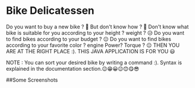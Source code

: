 # Bike Delicatessen
Do you want to buy a new bike ? 🤨
But don't know how ? 🤨
Don't know what bike is suitable for you according to your height ? weight ? 😥
Do you want to find bikes according to your budget ?  😐
Do you want to find bikes according to your favorite color ? engine Power? Torque ?  😐
THEN YOU ARE AT THE RIGHT PLACE :). THIS JAVA APPLICATION IS FOR YOU 😃

NOTE : You can sort your desired bike by writing a command :). Syntax is explained in the documentation section.😉😁😀😉😊😋😎

##Some Screenshots
